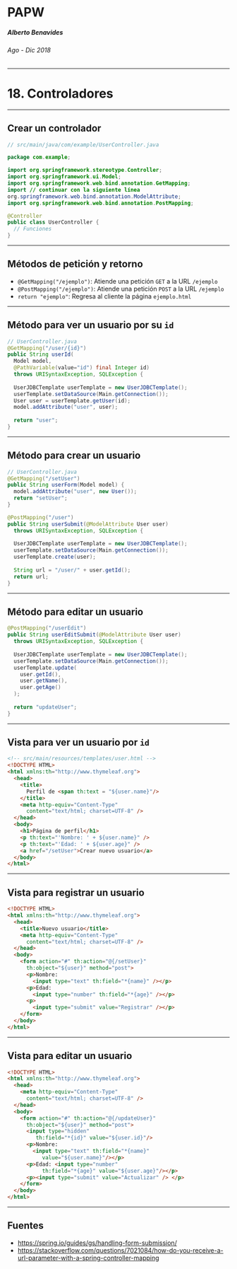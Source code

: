 <!-- $theme: default -->

PAPW
===

##### Alberto Benavides
###### Ago - Dic 2018

<!-- footer: Universidad Autónoma de Nuevo León | Facultad de Ciencias Físico Matemáticas | Multimedia y Animación Digital -->

---

# 18. Controladores

---

## Crear un controlador

```java
// src/main/java/com/example/UserController.java

package com.example;

import org.springframework.stereotype.Controller;
import org.springframework.ui.Model;
import org.springframework.web.bind.annotation.GetMapping;
import // continuar con la siguiente línea
org.springframework.web.bind.annotation.ModelAttribute;
import org.springframework.web.bind.annotation.PostMapping;

@Controller
public class UserController {
  // Funciones
}
```
---

## Métodos de petición y retorno

* `@GetMapping("/ejemplo")`: Atiende una petición `GET` a la URL `/ejemplo`
* `@PostMapping("/ejemplo")`: Atiende una petición `POST` a la URL `/ejemplo`
* `return "ejemplo"`: Regresa al cliente la página `ejemplo.html`

---

## Método para ver un usuario por su `id`

```java
// UserController.java
@GetMapping("/user/{id}")
public String userId(
  Model model, 
  @PathVariable(value="id") final Integer id)
  throws URISyntaxException, SQLException {
  
  UserJDBCTemplate userTemplate = new UserJDBCTemplate();
  userTemplate.setDataSource(Main.getConnection());
  User user = userTemplate.getUser(id);
  model.addAttribute("user", user);
  
  return "user";
}
```

---

## Método para crear un usuario

```java
// UserController.java
@GetMapping("/setUser")
public String userForm(Model model) {
  model.addAttribute("user", new User());
  return "setUser";
}

@PostMapping("/user")
public String userSubmit(@ModelAttribute User user) 
  throws URISyntaxException, SQLException {
  
  UserJDBCTemplate userTemplate = new UserJDBCTemplate();
  userTemplate.setDataSource(Main.getConnection());
  userTemplate.create(user);
  
  String url = "/user/" + user.getId();
  return url;
}
```

---

## Método para editar un usuario

```java
@PostMapping("/userEdit")
public String userEditSubmit(@ModelAttribute User user) 
  throws URISyntaxException, SQLException {
  
  UserJDBCTemplate userTemplate = new UserJDBCTemplate();
  userTemplate.setDataSource(Main.getConnection());
  userTemplate.update(
    user.getId(), 
    user.getName(), 
    user.getAge()
  );
  
  return "updateUser";
}
```

---

## Vista para ver un usuario por `id`

```html
<!-- src/main/resources/templates/user.html -->
<!DOCTYPE HTML>
<html xmlns:th="http://www.thymeleaf.org">
  <head>
    <title>
      Perfil de <span th:text = "${user.name}"/>
    </title>
    <meta http-equiv="Content-Type" 
      content="text/html; charset=UTF-8" />
  </head>
  <body>
    <h1>Página de perfil</h1>
    <p th:text="'Nombre: ' + ${user.name}" />
    <p th:text="'Edad: ' + ${user.age}" />
    <a href="/setUser">Crear nuevo usuario</a>
  </body>
</html>
```

---

## Vista para registrar un usuario

```html
<!DOCTYPE HTML>
<html xmlns:th="http://www.thymeleaf.org">
  <head>
    <title>Nuevo usuario</title>
    <meta http-equiv="Content-Type" 
      content="text/html; charset=UTF-8" />
  </head>
  <body>
    <form action="#" th:action="@{/setUser}" 
      th:object="${user}" method="post">
      <p>Nombre: 
        <input type="text" th:field="*{name}" /></p>
      <p>Edad: 
        <input type="number" th:field="*{age}" /></p>
      <p>
        <input type="submit" value="Registrar" /></p>
    </form>
  </body>
</html>
```

---


## Vista para editar un usuario

```html
<!DOCTYPE HTML>
<html xmlns:th="http://www.thymeleaf.org">
  <head>
    <meta http-equiv="Content-Type" 
      content="text/html; charset=UTF-8" />
  </head>
  <body>
    <form action="#" th:action="@{/updateUser}" 
      th:object="${user}" method="post">
      <input type="hidden" 
         th:field="*{id}" value="${user.id}"/>
      <p>Nombre: 
        <input type="text" th:field="*{name}" 
           value="${user.name}"/></p>
      <p>Edad: <input type="number" 
           th:field="*{age}" value="${user.age}"/></p>
      <p><input type="submit" value="Actualizar" /> </p>
    </form>
  </body>
</html>
```

---

## Fuentes

* https://spring.io/guides/gs/handling-form-submission/
* https://stackoverflow.com/questions/7021084/how-do-you-receive-a-url-parameter-with-a-spring-controller-mapping